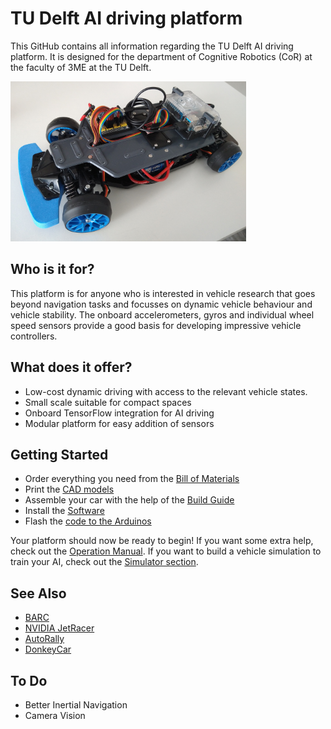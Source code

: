 # TU Delft AI driving platform
This GitHub contains all information regarding the TU Delft AI driving platform. It is designed for the department of Cognitive Robotics (CoR) at the faculty of 3ME at the TU Delft.


<img src="/images/TUDAI1.jpg" height=256>

## Who is it for?
This platform is for anyone who is interested in vehicle research that goes beyond navigation tasks and focusses on dynamic vehicle behaviour and vehicle stability. The onboard accelerometers, gyros and individual wheel speed sensors provide a good basis for developing impressive vehicle controllers.

## What does it offer?
- Low-cost dynamic driving with access to the relevant vehicle states.
- Small scale suitable for compact spaces
- Onboard TensorFlow integration for AI driving
- Modular platform for easy addition of sensors

## Getting Started
- Order everything you need from the [Bill of Materials](https://github.com/robertcornet/TUD_AI_driving/blob/main/documentation/bill_of_materials.md) 
- Print the [CAD models](https://github.com/robertcornet/TUD_AI_driving/tree/main/CAD)
- Assemble your car with the help of the [Build Guide](https://github.com/robertcornet/TUD_AI_driving/blob/main/documentation/build_guide.md)
- Install the [Software](https://github.com/robertcornet/TUD_AI_driving/blob/main/documentation/software_setup.md)
- Flash the [code to the Arduinos](https://github.com/robertcornet/TUD_AI_driving/tree/main/Arduino) 

Your platform should now be ready to begin! 
If you want some extra help, check out the [Operation Manual](https://github.com/robertcornet/TUD_AI_driving/blob/main/documentation/operation_manual.md). If you want to build a vehicle simulation to train your AI, check out the [Simulator section](https://github.com/robertcornet/TUD_AI_driving/tree/main/Simulator).

## See Also
- [BARC](https://github.com/MPC-Berkeley/barc)
- [NVIDIA JetRacer](https://github.com/NVIDIA-AI-IOT/jetracer)
- [AutoRally](https://autorally.github.io/)
- [DonkeyCar](https://www.donkeycar.com/)


## To Do
- Better Inertial Navigation
- Camera Vision
